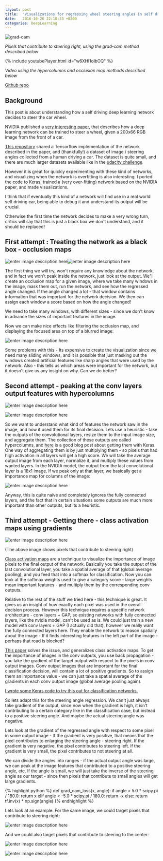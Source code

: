 ```yaml
---
layout: post
title:  "Visualizations for regressing wheel steering angles in self driving cars"
date:   2016-10-26 22:10:33 +0200
categories: DeepLearning
---
```


![grad-cam](https://github.com/jacobgil/keras-steering-angle-visualizations/blob/master/examples/18123_cam.jpg?raw=true)

*Pixels that contribute to steering right, using the grad-cam method described below*

{% include youtubePlayer.html id="w6XHI1oIbOQ" %}

*Video using the hypercolumns and occlusion map methods described below*


[Github repo](https://github.com/jacobgil/keras-steering-angle-visualizations)

Background
--------------------------------------------------------------------

This post is about understanding how a self driving deep learning network decides to steer the car wheel.

NVIDIA published a [very interesting paper,](https://arxiv.org/pdf/1604.07316.pdf) that describes how a deep learning network can be trained to steer a wheel, given a 200x66 RGB image from the front of a car.

[This repository](https://github.com/SullyChen/Nvidia-Autopilot-TensorFlow) shared a Tensorflow implementation of the network described in the paper, and (thankfully!) a dataset of image / steering angles collected from a human driving a car.
The dataset is quite small, and there are much larger datasets available like in the [udacity challenge](https://medium.com/udacity/challenge-2-using-deep-learning-to-predict-steering-angles-f42004a36ff3#.cdis1phrk). 

However it is great for quickly experimenting with these kind of networks, and visualizing when the network is overfitting is also interesting.
I ported the code to Keras, trained a (very over-fitting) network based on the NVIDIA paper, and made visualizations.

I think that if eventually this kind of a network will find use in a real world self driving car, being able to debug it and understand its output will be crucial.

Otherwise the first time the network decides to make a very wrong turn, critics will say that this is just a black box we don't understand, and it should be replaced!



First attempt : Treating the network as a black box - occlusion maps
--------------------------------------------------------------------

![enter image description here](https://github.com/jacobgil/keras-steering-angle-visualizations/blob/master/examples/25123.jpg?raw=true)![enter image description here](https://github.com/jacobgil/keras-steering-angle-visualizations/blob/master/examples/25123_occlusion.jpg?raw=true)

The first thing we will try, won't require any knowledge about the network, and in fact we won't peak inside the network, just look at the output.
We"l create an occlusion map for a given image, where we take many windows in the image, mask them out, run the network, and see how the regressed angle changed.
If the angle changed a lot - that window contains information that was important for the network decision.
We then can assign each window a score based on how the angle changed!

We need to take many windows, with different sizes - since we don't know in advance the sizes of important features in the image.

Now we can make nice effects like filtering the occlusion map, and displaying the focused area on top of a blurred image:

![enter image description here](https://github.com/jacobgil/keras-steering-angle-visualizations/blob/master/examples/10123_occlusion_blurred.jpg?raw=true)

Some problems with this - 
Its expensive to create the visualization since we need many sliding windows,
and it is possible that just masking out the windows created artificial features like sharp angles that were used by the network.
Also - this tells us which areas were important for the network, but it doesn't give us any insight on why.
Can we do better?


Second attempt - peaking at the conv layers output features with hypercolumns
--------------------------------------------------------------------
![enter image description here](https://github.com/jacobgil/keras-steering-angle-visualizations/blob/master/examples/38123_hypercolumns.jpg?raw=true)

![enter image description here](https://github.com/jacobgil/keras-steering-angle-visualizations/blob/master/examples/18123_hypercolumns.jpg?raw=true)

So we want to understand what kind of features the network saw in the image, and how it used them for its final decision.
Lets use a heuristic - take the outputs of the convolutional layers, resize them to the input image size, and aggregate them.
The collection of these outputs are called hypercolumns, and [here](http://blog.christianperone.com/2016/01/convolutional-hypercolumns-in-python/) is a good blog post about getting them with Keras.
One way of aggregating them is by just multiplying them - so pixels that had high activation in all layers will get a high score.
We will take the average output image from each layer, normalize it, and multiply these values from wanted layers.
In the NVIDIA model, the output from the last convolutional layer is a 18x1 image.
If we peak only at that layer, we basically get a importance map for columns of the image:

![enter image description here](https://github.com/jacobgil/keras-steering-angle-visualizations/blob/master/examples/18123_hypercolumns_lastlayer.jpg?raw=true)

Anyway, this is quite naive and completely ignores the fully connected layers, and the fact that in certain situations some outputs are much more important than other outputs, but its a heuristic.


Third attempt - Getting there - class activation maps using gradients
--------------------------------------------------------------------

![enter image description here](https://github.com/jacobgil/keras-steering-angle-visualizations/blob/master/examples/18123_cam.jpg?raw=true)

(The above image shows pixels that contribute to steering right)

[Class activation maps](https://jacobgil.github.io/deeplearning/2016/08/19/class-activation-maps.html) are a technique to visualize the importance of image pixels to the final output of the network.
Basically you take the output of the last convolutional layer, you take a spatial average of that (global average pooling), and you feed that into a softmax for classification.
Now you can look at the softmax weights used to give a category score - large weights mean important features - and multiply them by the corresponding conv outputs.

Relative to the rest of the stuff we tried here - this technique is great. It gives us an insight of how exactly each pixel was used in the overall decision process.
However this technique requires a specific network architecture - conv layers + GAP, so existing networks with fully connected layers, like the nvidia model, can't be used as is.
We could just train a new model with conv layers + GAP (I actually did that), however we really want the fully connected layers here. They enable the network to reason spatially about the image - If it finds interesting features in the left part of the image - perhaps that road is blocked?

[This paper](https://arxiv.org/pdf/1610.02391v1.pdf) solves the issue, and generalizes class activation maps.
To get the importance of images in the conv outputs, you use back propagation - you take the gradient of the target output with respect to the pixels in conv output images.
Conv output images that are important for the final classification decision, will contain a lot of positive gradients. So to assign them an importance value - we can just take a spatial average of the gradients in each conv output image (global average pooling again).

[I wrote some Keras code to try this out for classification networks.](https://github.com/jacobgil/keras-grad-cam)

So lets adapt this for the steering angle regression.
We can't just always take gradient of the output, since now when the gradient is high, it isn't contributing to a certain category like in the classification case, but instead to a positive steering angle. And maybe the actual steering angle was negative.

Lets look at the gradient of the regressed angle with respect to some pixel in some output image - 
If the gradient is very positive, that means that the pixel contributes to enlarging the steering angle - steering right.
If the gradient is very negative, the pixel contributes to steering left.
If the gradient is very small, the pixel contributes to not steering at all.

We can divide the angles into ranges - if the actual output angle was large, we can peak at the image features that contributed to a positive steering angle, etc.
If the angle is small, we will just take the inverse of the steering angle as our target - since then pixels that contribute to small angles will get large gradients.

{% highlight python %}
    def grad_cam_loss(x, angle):
	    if angle > 5.0 * scipy.pi / 180.0:
	        return x
	    elif angle < -5.0 * scipy.pi / 180.0:
	        return -x
	    else:
	        return tf.inv(x) * np.sign(angle)
{% endhighlight %}

Lets look at an example.
For the same image, we could target pixels that contribute to steering right:

![enter image description here](https://github.com/jacobgil/keras-steering-angle-visualizations/blob/master/examples/19943_cam_right.jpg?raw=true)

And we could also target pixels that contribute to steering to the center:

![enter image description here](https://github.com/jacobgil/keras-steering-angle-visualizations/blob/master/examples/19943_cam_center.jpg?raw=true)

![enter image description here](https://github.com/jacobgil/keras-steering-angle-visualizations/blob/master/examples/1123_cam.jpg?raw=true)
